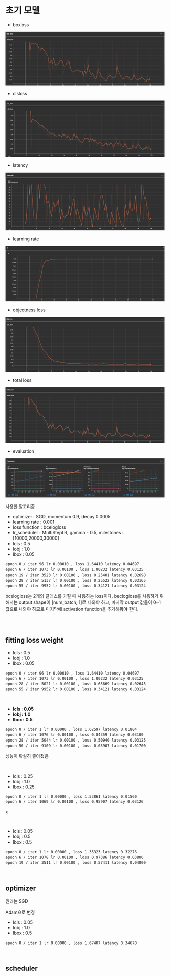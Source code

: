 # 초기 모델

- boxloss
<img src="./assets/boxloss.png">

- clsloss
<img src="./assets/clsloss.png">

- latency
<img src="./assets/latency.png">

- learning rate
<img src="./assets/lr.png">

- objectness loss
<img src="./assets/objloss.png">

- total loss
<img src="./assets/totalloss.png">

- evaluation
<img src="./assets/evaluation.png">

<br>

사용한 알고리즘
- optimizer : SGD, momentum 0.9, decay 0.0005
- learning rate : 0.001
- loss function : bcelogloss
- lr_scheduler : MultiStepLR, gamma - 0.5, milestones : [10000,20000,30000]
- lcls : 0.5
- lobj : 1.0
- lbox : 0.05

```bash
epoch 0 / iter 96 lr 0.00010 , loss 1.64410 latency 0.04697
epoch 6 / iter 1073 lr 0.00100 , loss 1.00232 latency 0.03125
epoch 19 / iter 3523 lr 0.00100 , loss 0.25401 latency 0.02698
epoch 28 / iter 5137 lr 0.00100 , loss 0.25522 latency 0.03165
epoch 55 / iter 9952 lr 0.00100 , loss 0.34121 latency 0.03124
```

bcelogloss는 2개의 클래스를 가질 때 사용하는 loss이다. beclogloss를 사용하기 위해서는 output shape이 [num_batch, 1]로 나와야 하고, 마지막 output 값들이 0~1값으로 나와야 하므로 마지막에 activation function을 추가해줘야 한다.

<br>

<br>

## fitting loss weight

- lcls : 0.5
- lobj : 1.0
- lbox : 0.05

```bash
epoch 0 / iter 96 lr 0.00010 , loss 1.64410 latency 0.04697
epoch 6 / iter 1073 lr 0.00100 , loss 1.00232 latency 0.03125
epoch 28 / iter 5021 lr 0.00100 , loss 0.65669 latency 0.02645
epoch 55 / iter 9952 lr 0.00100 , loss 0.34121 latency 0.03124
```

<br>

- **lcls : 0.05**
- **lobj : 1.0**
- **lbox : 0.5**

```bash
epoch 0 / iter 1 lr 0.00000 , loss 1.62597 latency 0.01804
epoch 6 / iter 1076 lr 0.00100 , loss 0.84359 latency 0.03100
epoch 28 / iter 5044 lr 0.00100 , loss 0.50940 latency 0.03125
epoch 50 / iter 9109 lr 0.00100 , loss 0.05907 latency 0.01700
```

성능이 확실히 좋아졌음

<br>

- lcls : 0.25
- lobj : 1.0
- lbox : 0.25

```bash
epoch 0 / iter 1 lr 0.00000 , loss 1.53861 latency 0.01560
epoch 6 / iter 1069 lr 0.00100 , loss 0.95907 latency 0.03126
```

x

<br>

- lcls : 0.05
- lobj : 0.5
- lbox : 0.5

```bash
epoch 0 / iter 1 lr 0.00000 , loss 1.35323 latency 0.32276
epoch 6 / iter 1078 lr 0.00100 , loss 0.97386 latency 0.03800
epoch 19 / iter 3511 lr 0.00100 , loss 0.57411 latency 0.04000
```

<br>

## optimizer

원래는 SGD

Adam으로 변경

- lcls : 0.05
- lobj : 1.0
- lbox : 0.5

```bash
epoch 0 / iter 1 lr 0.00000 , loss 1.67407 latency 0.34670

```



<br>

## scheduler

